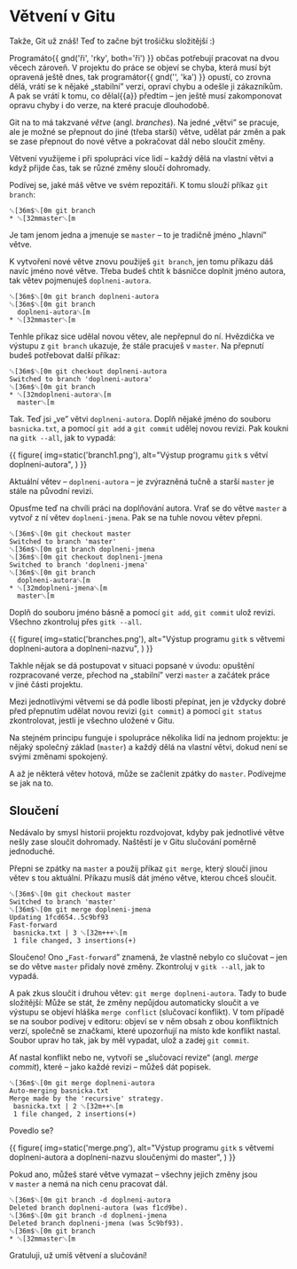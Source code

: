 # Větvení v Gitu

Takže, Git už znáš!
Teď to začne být trošičku složitější :)

Programáto{{ gnd('ři', 'rky', both='ři') }} občas potřebují pracovat na dvou
věcech zároveň.
V projektu do práce se objeví se chyba,
která musí být opravená
ještě dnes, tak programátor{{ gnd('', 'ka') }} opustí, co zrovna dělá,
vrátí se k nějaké „stabilní” verzi, opraví chybu
a odešle ji zákazníkům.
A pak se vrátí k tomu, co dělal{{a}} předtím – jen ještě
musí zakomponovat opravu chyby i do verze, na které
pracuje dlouhodobě.

Git na to má takzvané *větve* (angl. *branches*).
Na jedné „větvi” se pracuje, ale je možné se přepnout do
jiné (třeba starší) větve, udělat pár změn
a pak se zase přepnout do nové větve a
pokračovat dál nebo sloučit změny.

Větvení využijeme i při spolupráci více lidí – každý
dělá na vlastní větvi a když přijde čas,
tak se různé změny sloučí dohromady.

Podívej se, jaké máš větve ve svém repozitáři.
K tomu slouží příkaz `git branch`:

```ansi
␛[36m$␛[0m git branch
* ␛[32mmaster␛[m
```

Je tam jenom jedna a jmenuje se `master`
– to je tradičně jméno „hlavní” větve.

K vytvoření nové větve znovu použiješ
`git branch`, jen tomu příkazu dáš navíc
jméno nové větve.
Třeba budeš chtít k básničce doplnit jméno autora,
tak větev pojmenuješ `doplneni-autora`.

```ansi
␛[36m$␛[0m git branch doplneni-autora
␛[36m$␛[0m git branch
  doplneni-autora␛[m
* ␛[32mmaster␛[m
```

Tenhle příkaz sice udělal novou větev,
ale nepřepnul do ní.
Hvězdička ve výstupu z `git branch` ukazuje,
že stále pracuješ v `master`.
Na přepnutí budeš potřebovat další příkaz:

```ansi
␛[36m$␛[0m git checkout doplneni-autora
Switched to branch 'doplneni-autora'
␛[36m$␛[0m git branch
* ␛[32mdoplneni-autora␛[m
  master␛[m
```

Tak. Teď jsi „ve” větvi `doplneni-autora`.
Doplň nějaké jméno do souboru `basnicka.txt`,
a pomocí `git add` a `git commit` udělej novou revizi.
Pak koukni na `gitk --all`, jak to vypadá:

{{ figure(
    img=static('branch1.png'),
    alt="Výstup programu `gitk` s větví doplneni-autora",
) }}

Aktuální větev – `doplneni-autora` – je
zvýrazněná tučně a starší `master` je stále
na původní revizi.

Opusťme teď na chvíli práci na doplňování autora.
Vrať se do větve `master` a vytvoř z ní
větev `doplneni-jmena`.
Pak se na tuhle novou větev přepni.

```ansi
␛[36m$␛[0m git checkout master
Switched to branch 'master'
␛[36m$␛[0m git branch doplneni-jmena
␛[36m$␛[0m git checkout doplneni-jmena
Switched to branch 'doplneni-jmena'
␛[36m$␛[0m git branch
  doplneni-autora␛[m
* ␛[32mdoplneni-jmena␛[m
  master␛[m
```

Doplň do souboru jméno básně a pomocí
`git add`, `git commit` ulož revizi.
Všechno zkontroluj přes `gitk --all`.

{{ figure(
    img=static('branches.png'),
    alt="Výstup programu `gitk` s větvemi doplneni-autora a doplneni-nazvu",
) }}


Takhle nějak se dá postupovat v situaci popsané v úvodu:
opuštění rozpracované verze, přechod na „stabilní”
verzi `master` a začátek práce v jiné
části projektu.

Mezi jednotlivými větvemi se dá podle libosti přepínat,
jen je vždycky dobré před přepnutím udělat novou revizi
(`git commit`) a pomocí `git status` zkontrolovat, jestli je všechno
uložené v Gitu.

Na stejném principu funguje i spolupráce několika lidí
na jednom projektu: je nějaký společný základ
(`master`) a každý dělá na vlastní větvi, dokud není se svými změnami spokojený.

A až je některá větev hotová, může se začlenit
zpátky do `master`. Podívejme se jak na to.


## Sloučení

Nedávalo by smysl historii projektu rozdvojovat,
kdyby pak jednotlivé větve nešly zase sloučit dohromady.
Naštěstí je v Gitu slučování poměrně jednoduché.

Přepni se zpátky na `master`
a použij příkaz `git merge`, který
sloučí jinou větev s tou aktuální.
Příkazu musíš dát jméno větve, kterou chceš sloučit.

```ansi
␛[36m$␛[0m git checkout master
Switched to branch 'master'
␛[36m$␛[0m git merge doplneni-jmena
Updating 1fcd654..5c9bf93
Fast-forward
 basnicka.txt | 3 ␛[32m+++␛[m
 1 file changed, 3 insertions(+)
```

Sloučeno! Ono „`Fast-forward`” znamená, že
vlastně nebylo co slučovat – jen se do větve
`master` přidaly nové změny.
Zkontroluj v `gitk --all`, jak to vypadá.

A pak zkus sloučit i druhou větev: `git merge doplneni-autora`.
Tady to bude složitější: Může se stát, že změny nepůjdou
automaticky sloučit a ve výstupu se objeví hláška
`merge conflict` (slučovací konflikt).
V tom případě se na soubor podívej v editoru: objeví
se v něm obsah z obou konfliktních verzí,
společně se značkami, které upozorňují na místo
kde konflikt nastal.
Soubor uprav ho tak, jak by měl vypadat, ulož a zadej
`git commit`.
 
Ať nastal konflikt nebo ne, vytvoří se „slučovací revize“
(angl. *merge commit*), které – jako každé revizi – můžeš dát popisek.

```ansi
␛[36m$␛[0m git merge doplneni-autora
Auto-merging basnicka.txt
Merge made by the 'recursive' strategy.
 basnicka.txt | 2 ␛[32m++␛[m
 1 file changed, 2 insertions(+)
```

Povedlo se?

{{ figure(
    img=static('merge.png'),
    alt="Výstup programu `gitk` s větvemi doplneni-autora a doplneni-nazvu sloučenými do master",
) }}

Pokud ano, můžeš staré větve vymazat – všechny jejich
změny jsou v `master` a nemá na nich cenu
pracovat dál.

```ansi
␛[36m$␛[0m git branch -d doplneni-autora
Deleted branch doplneni-autora (was f1cd9be).
␛[36m$␛[0m git branch -d doplneni-jmena
Deleted branch doplneni-jmena (was 5c9bf93).
␛[36m$␛[0m git branch
* ␛[32mmaster␛[m
```

Gratuluji, už umíš větvení a slučování!
